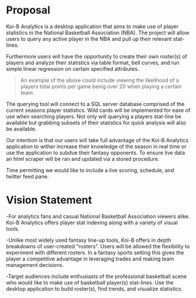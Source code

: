 # Proposal
Koi-B Analytics is a desktop application that aims to make use of player statistics
in the National Basketball Association (NBA). The project will allow users to query
any active player in the NBA and pull up their relevant stat-lines.

Furthermore users will have the opportunity to create their own roster(s) of players
and analyze their statistics via table format, bell curves, and run simple linear
regression on certain specified attributes.
> An example of the above could include viewing the likelihood of a players total
points per game being over 20 when playing a certain team.

The querying tool will connect to a SQL server database comprised of the current seasons
player statistics. Wild cards will be implemented for ease of use when searching players.
Not only will querying a players stat-line be available but grabbing subsets of their statistics
for quick analysis will also be available.

Our intention is that our users will take full advantage of the Koi-B Analytics application
to wither increase their knowledge of the season in real time or use the application to
subdue their fantasy opponents. To ensure live data an html scraper will be ran and updated
via a stored procedure.

Time permitting we would like to include a live scoring, schedule, and twitter feed pane.


# Vision Statement
-For analytics fans and casual National Basketball Association viewers alike.
Koi-B Analytics offers player stat indexing along with a variety of visual tools.

-Unlike most widely used fantasy line-up tools, Koi-B offers in depth breakdowns of
user-created "rosters". Users will be allowed the flexibility to experiment with
different rosters. In a fantasy sports setting this gives the player a competitive
advantage in leveraging trades and making team management decisions.

-Target audiences include enthusiasts of the professional basketball scene who would
like to make use of basketball player(s) stat-lines. Use the desktop application to
build roster(s), find trends, and visualize statistics.
